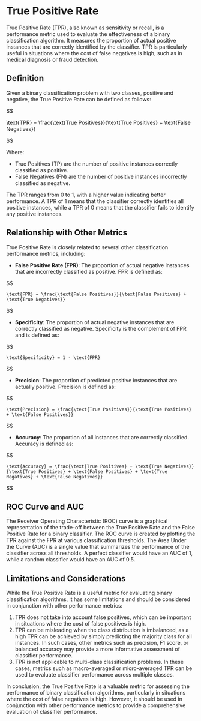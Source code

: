 # True Positive Rate

True Positive Rate (TPR), also known as sensitivity or recall, is a performance metric used to evaluate the effectiveness of a binary classification algorithm. It measures the proportion of actual positive instances that are correctly identified by the classifier. TPR is particularly useful in situations where the cost of false negatives is high, such as in medical diagnosis or fraud detection.

## Definition

Given a binary classification problem with two classes, positive and negative, the True Positive Rate can be defined as follows:


$$

\text{TPR} = \frac{\text{True Positives}}{\text{True Positives} + \text{False Negatives}}

$$


Where:

- True Positives (TP) are the number of positive instances correctly classified as positive.
- False Negatives (FN) are the number of positive instances incorrectly classified as negative.

The TPR ranges from 0 to 1, with a higher value indicating better performance. A TPR of 1 means that the classifier correctly identifies all positive instances, while a TPR of 0 means that the classifier fails to identify any positive instances.

## Relationship with Other Metrics

True Positive Rate is closely related to several other classification performance metrics, including:

- **False Positive Rate (FPR)**: The proportion of actual negative instances that are incorrectly classified as positive. FPR is defined as:

    
$$

    \text{FPR} = \frac{\text{False Positives}}{\text{False Positives} + \text{True Negatives}}
    
$$


- **Specificity**: The proportion of actual negative instances that are correctly classified as negative. Specificity is the complement of FPR and is defined as:

    
$$

    \text{Specificity} = 1 - \text{FPR}
    
$$


- **Precision**: The proportion of predicted positive instances that are actually positive. Precision is defined as:

    
$$

    \text{Precision} = \frac{\text{True Positives}}{\text{True Positives} + \text{False Positives}}
    
$$


- **Accuracy**: The proportion of all instances that are correctly classified. Accuracy is defined as:

    
$$

    \text{Accuracy} = \frac{\text{True Positives} + \text{True Negatives}}{\text{True Positives} + \text{False Positives} + \text{True Negatives} + \text{False Negatives}}
    
$$


## ROC Curve and AUC

The Receiver Operating Characteristic (ROC) curve is a graphical representation of the trade-off between the True Positive Rate and the False Positive Rate for a binary classifier. The ROC curve is created by plotting the TPR against the FPR at various classification thresholds. The Area Under the Curve (AUC) is a single value that summarizes the performance of the classifier across all thresholds. A perfect classifier would have an AUC of 1, while a random classifier would have an AUC of 0.5.

## Limitations and Considerations

While the True Positive Rate is a useful metric for evaluating binary classification algorithms, it has some limitations and should be considered in conjunction with other performance metrics:

1. TPR does not take into account false positives, which can be important in situations where the cost of false positives is high.
2. TPR can be misleading when the class distribution is imbalanced, as a high TPR can be achieved by simply predicting the majority class for all instances. In such cases, other metrics such as precision, F1 score, or balanced accuracy may provide a more informative assessment of classifier performance.
3. TPR is not applicable to multi-class classification problems. In these cases, metrics such as macro-averaged or micro-averaged TPR can be used to evaluate classifier performance across multiple classes.

In conclusion, the True Positive Rate is a valuable metric for assessing the performance of binary classification algorithms, particularly in situations where the cost of false negatives is high. However, it should be used in conjunction with other performance metrics to provide a comprehensive evaluation of classifier performance.
